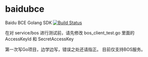 # baidubce
Baidu BCE Golang SDK
[![Build Status](https://travis-ci.org/WilliamKyle/baidubce.svg?branch=master)](https://travis-ci.org/WilliamKyle/baidubce)

在对 service/bos 进行测试前，请先修改 bos_client_test.go 里面的 AccessKeyId 和 SecretAccessKey

第一次写Go项目，边学边写，错误之处还请指正。
目前仅支持BOS服务。
